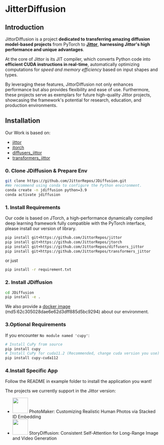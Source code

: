 # JitterDiffusion

## Introduction

JittorDiffusion is a project **dedicated to transferring amazing diffusion model-based projects** from PyTorch to [**Jittor**](https://github.com/Jittor/jittor), **harnessing Jittor's high performance and unique advantages**.

At the core of Jittor is its JIT compiler, which converts Python code into **efficient CUDA instructions in real-time**, automatically optimizing computations for *speed and memory efficiency* based on input shapes and types. 

By leveraging these features, JittorDiffusion not only enhances performance but also provides flexibility and ease of use. Furthermore, these projects serve as exemplars for future high-quality Jittor projects, showcasing the framework's potential for research, education, and production environments.

## Installation

Our Work is based on:
- [jittor](https://github.com/JittorRepos/jittor)
- [jtorch](https://github.com/JittorRepos/jtorch)
- [diffusers_jittor](https://github.com/JittorRepos/diffusers_jittor)
- [transformers_jittor](https://github.com/JittorRepos/transformers_jittor)

### 0. Clone JDiffusion & Prepare Env
```bash
git clone https://github.com/JittorRepos/JDiffusion.git
#We recommend using conda to configure the Python environment.
conda create -n jdiffusion python=3.9
conda activate jdiffusion
```
### 1. Install Requirements

Our code is based on JTorch, a high-performance dynamically compiled deep learning framework fully compatible with the PyTorch interface, please install our version of library.

```bash
pip install git+https://github.com/JittorRepos/jittor
pip install git+https://github.com/JittorRepos/jtorch
pip install git+https://github.com/JittorRepos/diffusers_jittor
pip install git+https://github.com/JittorRepos/transformers_jittor
```
or just
```bash
pip install -r requirement.txt
```
### 2. Install JDiffusion

```bash
cd JDiffusion
pip install -e .
```
We also provide a [docker image](https://cg.cs.tsinghua.edu.cn/jittor/assets/docker/jdiffusion.tar) (md5:62c305028dae6e62d3dff885d5bc9294) about our environment.

### 3.Optional Requirements
 If you encounter `No module named 'cupy'`:
```bash
# Install CuPy from source
pip install cupy
# Install CuPy for cuda11.2 (Recommended, change cuda version you use)
pip install cupy-cuda112
```
### 4.Install Specific App

Follow the README in example folder to install the application you want! 

The projects we currently support in the Jittor version: 

- <img src="https://photo-maker.github.io/assets/logo.png" height=50> PhotoMaker: Customizing Realistic Human Photos via Stacked ID Embedding
- <img src="https://github.com/HVision-NKU/StoryDiffusion/assets/49511209/f79da6b7-0b3b-4dd7-8dd0-ba0b15306fe6" height=50> StoryDiffusion: Consistent Self-Attention for Long-Range Image and Video Generation 